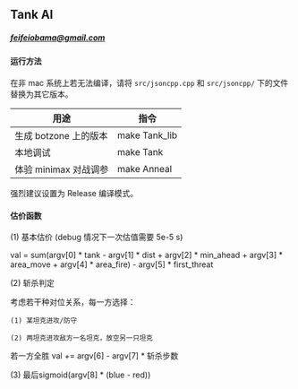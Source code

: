 ## Tank AI

##### feifeiobama@gmail.com

#### 运行方法

在非 mac 系统上若无法编译，请将 `src/jsoncpp.cpp` 和 `src/jsoncpp/` 下的文件替换为其它版本。

| 用途                  | 指令              |
| --------------------- | ----------------- |
| 生成 botzone 上的版本 | make Tank_lib |
| 本地调试              | make Tank         |
| 体验 minimax 对战调参  | make Anneal       |

强烈建议设置为 Release 编译模式。

#### 估价函数

(1) 基本估价 (debug 情况下一次估值需要 5e-5 s)

val = sum(argv[0] * tank - argv[1] * dist + argv[2] * min_ahead +
    argv[3] * area_move + argv[4] * area_fire) - argv[5] * first_threat
   
(2) 斩杀判定

考虑若干种对位关系，每一方选择：

    (1) 某坦克进攻/防守

    (2) 两坦克进攻敌方一名坦克，放空另一只坦克

若一方全胜 val += argv[6] - argv[7] * 斩杀步数
 
(3) 最后sigmoid(argv[8] * (blue - red))
     
    